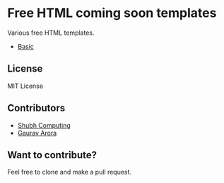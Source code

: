# Free HTML coming soon templates
Various free HTML templates.
- [Basic](/Basic)

## License
MIT License

## Contributors
- [Shubh Computing](https://github.com/shubh-admin)
- [Gaurav Arora](https://github.com/garora)

## Want to contribute?
Feel free to clone and make a pull request.
